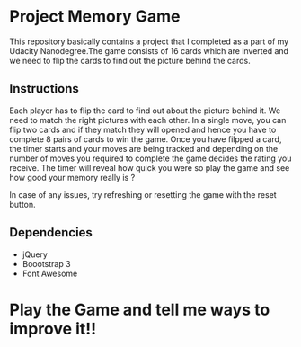 # Project Memory Game

This repository basically contains a project that I completed as a part of my Udacity Nanodegree.The game consists of 16 cards which are inverted and we need to flip the cards to find out the picture behind the cards.

## Instructions 

Each player has to flip the card to find out about the picture behind it. We need to match the right pictures with each other. In a single move, you can flip two cards and if they match they will opened and hence you have to complete 8 pairs of cards to win the game. Once you have filpped a card, the timer starts and your moves are being tracked and depending on the number of moves you required to complete the game decides the rating you receive. The timer will reveal how quick you were so play the game and see how good your memory really is ? 

In case of any issues, try refreshing or resetting the game with the reset button. 

## Dependencies 

  * jQuery 
  * Boootstrap 3 
  * Font Awesome
  
# Play the Game and tell me ways to improve it!!
